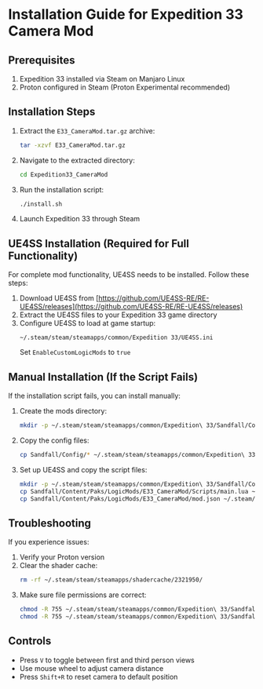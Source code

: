 # Installation Guide for Expedition 33 Camera Mod

## Prerequisites

1. Expedition 33 installed via Steam on Manjaro Linux
2. Proton configured in Steam (Proton Experimental recommended)

## Installation Steps

1. Extract the `E33_CameraMod.tar.gz` archive:
   ```bash
   tar -xzvf E33_CameraMod.tar.gz
   ```

2. Navigate to the extracted directory:
   ```bash
   cd Expedition33_CameraMod
   ```

3. Run the installation script:
   ```bash
   ./install.sh
   ```

4. Launch Expedition 33 through Steam

## UE4SS Installation (Required for Full Functionality)

For complete mod functionality, UE4SS needs to be installed. Follow these steps:

1. Download UE4SS from [https://github.com/UE4SS-RE/RE-UE4SS/releases](https://github.com/UE4SS-RE/RE-UE4SS/releases)
2. Extract the UE4SS files to your Expedition 33 game directory
3. Configure UE4SS to load at game startup:
   ```
   ~/.steam/steam/steamapps/common/Expedition 33/UE4SS.ini
   ```
   Set `EnableCustomLogicMods` to `true`

## Manual Installation (If the Script Fails)

If the installation script fails, you can install manually:

1. Create the mods directory:
   ```bash
   mkdir -p ~/.steam/steam/steamapps/common/Expedition\ 33/Sandfall/Content/Paks/~mods/E33_CameraMod/Sandfall/Config
   ```

2. Copy the config files:
   ```bash
   cp Sandfall/Config/* ~/.steam/steam/steamapps/common/Expedition\ 33/Sandfall/Content/Paks/~mods/E33_CameraMod/Sandfall/Config/
   ```

3. Set up UE4SS and copy the script files:
   ```bash
   mkdir -p ~/.steam/steam/steamapps/common/Expedition\ 33/Sandfall/Content/Paks/LogicMods/E33_CameraMod/Scripts
   cp Sandfall/Content/Paks/LogicMods/E33_CameraMod/Scripts/main.lua ~/.steam/steam/steamapps/common/Expedition\ 33/Sandfall/Content/Paks/LogicMods/E33_CameraMod/Scripts/
   cp Sandfall/Content/Paks/LogicMods/E33_CameraMod/mod.json ~/.steam/steam/steamapps/common/Expedition\ 33/Sandfall/Content/Paks/LogicMods/E33_CameraMod/
   ```

## Troubleshooting

If you experience issues:

1. Verify your Proton version
2. Clear the shader cache:
   ```bash
   rm -rf ~/.steam/steam/steamapps/shadercache/2321950/
   ```
3. Make sure file permissions are correct:
   ```bash
   chmod -R 755 ~/.steam/steam/steamapps/common/Expedition\ 33/Sandfall/Content/Paks/~mods
   chmod -R 755 ~/.steam/steam/steamapps/common/Expedition\ 33/Sandfall/Content/Paks/LogicMods
   ```

## Controls

- Press `V` to toggle between first and third person views
- Use mouse wheel to adjust camera distance
- Press `Shift+R` to reset camera to default position
